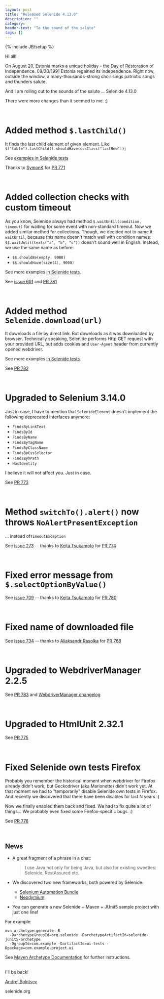 ```yaml
---
layout: post
title: "Released Selenide 4.13.0"
description: ""
category:
header-text: "To the sound of the salute"
tags: []
---
```

{% include JB/setup %}

Hi all!

On August 20, Estonia marks a unique holiday - the Day of Restoration of Independence. 08/20/1991 Estonia regained its independence.
Right now, outside the window, a many-thousands-strong choir sings patriotic songs and thunders salute.

And I am rolling out to the sounds of the salute ... Selenide 4.13.0

There were more changes than it seemed to me. :)

<br>

# Added method `$.lastChild()`

It finds the last child element of given element. Like `$("table").lastChild().shouldHave(cssClass("lastRow"));`

See [examples in Selenide tests](https://github.com/selenide/selenide/blob/master/src/test/java/integration/LastChildTest.java)

Thanks to [SymonK](https://github.com/symonk) for [PR 771](https://github.com/selenide/selenide/pull/771)

<br>

# Added collection checks with custom timeout 

As you know, Selenide always had method `$.waitUntil(condition, timeout)` for waiting for some event with non-standard timeout. 
Now we added similar method for collections.
Though, we decided not to name it `waitUntil`, because this name doesn't match well with condition names: 
`$$.waitUntil(texts("a", "b", "c"))` doesn't sound well in English. Instead, we use the same name as before:

* `$$.shouldBe(empty, 9000)`
* `$$.shouldHave(size(4), 9000)`

See more examples [in Selenide tests](https://github.com/selenide/selenide/blob/master/statics/src/test/java/integration/CollectionWaitTest.java).

See [issue 601](https://github.com/selenide/selenide/issues/601) and [PR 781](https://github.com/selenide/selenide/pull/781)

<br>

# Added method `Selenide.download(url)`

It downloads a file by direct link. But downloads as it was downloaded by browser.
Technically speaking, Selenide performs Http GET request with your provided URL, but adds cookies and `User-Agent` header from currently opened webdriver.

See more examples [in Selenide tests](https://github.com/selenide/selenide/blob/master/statics/src/test/java/integration/DirectFileDownloadTest.java).

See [PR 782](https://github.com/selenide/selenide/pull/782) 

<br>

# Upgraded to Selenium 3.14.0

Just in case, I have to mention that `SelenideElement` doesn't implement the following deprecated interfaces anymore:
* `FindsByLinkText`
* `FindsById`
* `FindsByName`
* `FindsByTagName`
* `FindsByClassName`
* `FindsByCssSelector`
* `FindsByXPath`
* `HasIdentity`

I believe it will not affect you. Just in case.

See [PR 773](https://github.com/selenide/selenide/pull/773)

<br>

# Method `switchTo().alert()` now throws `NoAlertPresentException`
... instead of`TimeoutException`

See [issue 273](https://github.com/selenide/selenide/issues/273)  --  thanks to [Keita Tsukamoto](https://github.com/tsukakei) for [PR 774](https://github.com/selenide/selenide/pull/774)

<br>

# Fixed error message from `$.selectOptionByValue()`

See [issue 709](https://github.com/selenide/selenide/issues/709)  --  thanks to [Keita Tsukamoto](https://github.com/tsukakei) for [PR 780](https://github.com/selenide/selenide/pull/780)

<br>

# Fixed name of downloaded file

See [issue 734](https://github.com/selenide/selenide/issues/734)  --  thanks to [Aliaksandr Rasolka](https://github.com/rosolko) for [PR 768](https://github.com/selenide/selenide/pull/768)

<br>

# Upgraded to WebdriverManager 2.2.5

See [PR 783](https://github.com/selenide/selenide/pull/783) and [WebdriverManager changelog](https://github.com/bonigarcia/webdrivermanager/blob/master/changelog)

<br>

# Upgraded to HtmlUnit 2.32.1

See [PR 775](https://github.com/selenide/selenide/pull/775)

<br>

# Fixed Selenide own tests Firefox

Probably you remember the historical moment when webdriver for Firefox already didn't work, but Geckodriver (aka Marionette) didn't work yet.
At that moment we had to "temporarily" disable Selenide own tests in Firefox. And recently we discovered that there have been disables for last N years :(

Now we finally enabled them back and fixed. We had to fix quite a lot of things... We probably even fixed some Firefox-specific bugs. :)  

See [PR 778](https://github.com/selenide/selenide/pull/778)

<br>


## News

* A great fragment of a phrase in a chat:
  
  > I use Java not only for being Java, but also for existing sweeties: Selenide, RestAssured etc.

* We discovered two new frameworks, both powered by Selenide:
  * [Selenium Automation Bundle](https://github.com/sysgears/selenium-automation-bundle)
  * [Neodymium](https://github.com/Xceptance/neodymium-library)

* You can generate a new Selenide + Maven + JUnit5 sample project with just one line!

For example:

```
mvn archetype:generate -B
  -DarchetypeGroupId=org.selenide -DarchetypeArtifactId=selenide-junit5-archetype
  -DgroupId=com.example -DartifactId=ui-tests -Dpackage=com.example.project.ui
```

See [Maven Archetype Documentation](https://github.com/vinogradoff/selenide-junit5-archetype) for further instructions.


<br>
I'll be back!


[Andrei Solntsev](http://asolntsev.github.io/)

selenide.org
